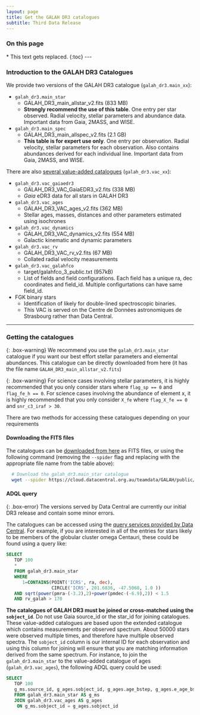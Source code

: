```yaml
---
layout: page
title: Get the GALAH DR3 catalogues
subtitle: Third Data Release
---
```


<h3> On this page</h3>
* This text gets replaced.
{:toc}
---

### Introduction to the GALAH DR3 Catalogues

We provide two versions of the GALAH DR3 catalogue (`galah_dr3.main_xx`):

* `galah_dr3.main_star`
    - GALAH_DR3_main_allstar_v2.fits (833 MB)
    - **Strongly recommend the use of this table**. One entry per star observed. Radial velocity, stellar parameters and abundance data. Important data from Gaia, 2MASS, and WISE.
* `galah_dr3.main_spec`
    - GALAH_DR3_main_allspec_v2.fits (2.1 GB)
    - **This table is for expert use only**. One entry per observation. Radial velocity, stellar parameters for each observation. Also contains abundances derived for each individual line. Important data from Gaia, 2MASS, and WISE.

There are also [several value-added catalogues](/dr3/value_added_catalogues/) (`galah_dr3.vac_xx`):

* `galah_dr3.vac_gaiaedr3`
    - GALAH_DR3_VAC_GaiaEDR3_v2.fits (338 MB)
    - *Gaia* eDR3 data for all stars in GALAH DR3
* `galah_dr3.vac_ages`
    - GALAH_DR3_VAC_ages_v2.fits (362 MB)
    - Stellar ages, masses, distances and other parameters estimated using isochrones
* `galah_dr3.vac_dynamics`
    - GALAH_DR3_VAC_dynamics_v2.fits (554 MB)
    - Galactic kinematic and dynamic parameters
* `galah_dr3.vac_rv`
    - GALAH_DR3_VAC_rv_v2.fits (67 MB)
    - Collated radial velocity measurements
* `galah_dr3.vac_galahfco`
    - target/galahfco_3_public.txt (957kB)
    - List of fields and field configurations. Each field has a unique ra, dec coordinates and field_id. Multiple configurtations can have same field_id.
* FGK binary stars
    - Identification of likely for double-lined spectroscopic binaries.
    - This VAC is served on the Centre de Données astronomiques de Strasbourg rather than Data Central.

---

### Getting the catalogues

{: .box-warning}
We recommend you use the `galah_dr3.main_star` catalogue if you want our best effort stellar parameters and elemental abundances. This catalogue can be directly downloaded from here (it has the file name `GALAH_DR3_main_allstar_v2.fits`)

{: .box-warning}
For science cases involving stellar parameters, it is highly recommended that you only consider stars where `flag_sp == 0` and `flag_fe_h == 0`. For science cases involving the abundance of element x, it is highly recommended that you only consider `X_fe` where `flag_X_fe == 0` and `snr_c3_iraf > 30`.

There are two methods for accessing these catalogues depending on your requirements

#### Downloading the FITS files

The catalogues can be [downloaded from here](https://cloud.datacentral.org.au/teamdata/GALAH/public/GALAH_DR3/) as FITS files, or using the following command (removing the `--spider` flag and replacing with the appropriate file name from the table above):

```bash
  # Download the galah_dr3.main_star catalogue
  wget --spider https://cloud.datacentral.org.au/teamdata/GALAH/public/GALAH_DR3/GALAH_DR3_main_allstar_v2.fits
```

#### ADQL query

{: .box-error}
The versions served by Data Central are currently our initial DR3 release and contain some minor errors.

The catalogues can be accessed using the [query services provided by Data Central](https://datacentral.org.au/services/). For example, if you are interested in all of the entries for stars likely to be members of the globular cluster omega Centauri, these could be found using a query like:

```sql
SELECT
   TOP 100
   *
   FROM galah_dr3.main_star
   WHERE
      1=CONTAINS(POINT('ICRS', ra, dec),
                 CIRCLE('ICRS', 201.6836, -47.5068, 1.0 ))
   AND sqrt(power(pmra-(-3.2),2)+power(pmdec-(-6.9),2)) < 1.5
   AND rv_galah > 170
```

**The catalogues of GALAH DR3 must be joined or cross-matched using the `sobject_id`**. Do not use Gaia source_id or the star_id for joining catalogues. These value-added catalogues are based upon the extended catalogue which contains measurements per observed spectrum. About 50000 stars were observed multiple times, and therefore have multiple observed spectra. The `sobject_id` column is our internal ID for each observation and using this column for joining will ensure that you are matching information derived from the same spectrum. For instance, to join the `galah_dr3.main_star` to the value-added catalogue of ages (`galah_dr3.vac_ages`), the following ADQL query could be used:

```sql
SELECT
   TOP 100
   g_ms.source_id, g_ages.sobject_id, g_ages.age_bstep, g_ages.e_age_bstep
   FROM galah_dr3.main_star AS g_ms
   JOIN galah_dr3.vac_ages AS g_ages
   	ON g_ms.sobject_id = g_ages.sobject_id
```
